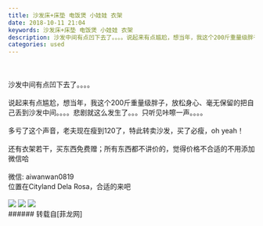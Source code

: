 ```yaml
---
title: 沙发床+床垫 电饭煲 小娃娃 衣架
date: 2018-10-11 21:04
keywords: 沙发床+床垫 电饭煲 小娃娃 衣架
description: 沙发中间有点凹下去了。。。。说起来有点尴尬，想当年，我这个200斤重量级胖子，放松身心、毫无保留的把自己丢到沙发中间。。。。悲剧就这么发生了。。。只听见咔嚓一声。。。。多亏了这个声音，老夫现在瘦到120了，特此转卖沙发，买了必瘦，oh yeah！还有衣架若干，买东西免费赠；所有东西都不讲价的，觉得价格不合适的不用添加微信哈微信: aiwanwan0819位置在Cityland Dela Rosa，合适的来吧
categories: used
---
```

<td class="t_f" id="postmessage_2001922">

<br/>
<br/>
沙发中间有点凹下去了。。。。<br/>
<br/>
说起来有点尴尬，想当年，我这个200斤重量级胖子，放松身心、毫无保留的把自己丢到沙发中间。。。。悲剧就这么发生了。。。只听见咔嚓一声。。。。<br/>
<br/>
多亏了这个声音，老夫现在瘦到120了，特此转卖沙发，买了必瘦，oh yeah！<br/>
<br/>
还有衣架若干，买东西免费赠；所有东西都不讲价的，觉得价格不合适的不用添加微信哈<br/>
<br/>
微信: aiwanwan0819<br/>
位置在Cityland Dela Rosa，合适的来吧<br/>
<br/>

<img aid="961982" data-cf-modified-6e67edcf8c7633bcd479d32d-="" file="data/attachment/forum/201810/11/211739k2dz88519od9g9d1.jpg.thumb.jpg" id="aimg_961982" inpost="1" onclick="" onmouseover="" src="http://www.flw.ph/data/attachment/forum/201810/11/211739k2dz88519od9g9d1.jpg" style="cursor:pointer" zoomfile="data/attachment/forum/201810/11/211739k2dz88519od9g9d1.jpg"/>



<img aid="961981" data-cf-modified-6e67edcf8c7633bcd479d32d-="" file="data/attachment/forum/201810/11/211733weyhnwazaowaxgaw.jpg.thumb.jpg" id="aimg_961981" inpost="1" onclick="" onmouseover="" src="http://www.flw.ph/data/attachment/forum/201810/11/211733weyhnwazaowaxgaw.jpg" style="cursor:pointer" zoomfile="data/attachment/forum/201810/11/211733weyhnwazaowaxgaw.jpg"/>



<img aid="961986" data-cf-modified-6e67edcf8c7633bcd479d32d-="" file="data/attachment/forum/201810/11/215919j5v1m4e2pomt0wgv.jpg.thumb.jpg" id="aimg_961986" inpost="1" onclick="" onmouseover="" src="http://www.flw.ph/data/attachment/forum/201810/11/215919j5v1m4e2pomt0wgv.jpg" style="cursor:pointer" zoomfile="data/attachment/forum/201810/11/215919j5v1m4e2pomt0wgv.jpg"/>


<br/>
</td>
###### 转载自[菲龙网]